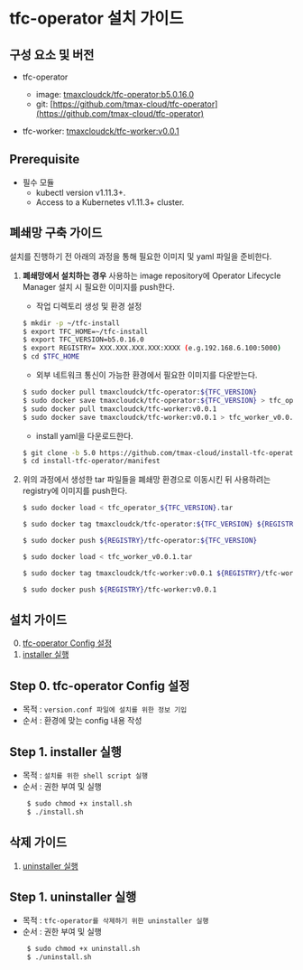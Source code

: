 # tfc-operator 설치 가이드

## 구성 요소 및 버전
* tfc-operator
	* image: [tmaxcloudck/tfc-operator:b5.0.16.0](https://hub.docker.com/layers/tmaxcloudck/tfc-operator/b5.0.1.0/images/sha256-4e65c5f02a4c9833d6e196a53996ae918bc05a180794e716b9b869a1228cd868?context=explore)
	* git: [https://github.com/tmax-cloud/tfc-operator](https://github.com/tmax-cloud/tfc-operator)

* tfc-worker: [tmaxcloudck/tfc-worker:v0.0.1](https://hub.docker.com/layers/tmaxcloudck/tfc-worker/v0.0.1/images/sha256-c7bbe01e2280c497cb8c927b9c6de4db424c2837c275c1eba99e65fb2d8e84cf?context=repo)

## Prerequisite
* 필수 모듈  
  * kubectl version v1.11.3+.
  * Access to a Kubernetes v1.11.3+ cluster.

## 폐쇄망 구축 가이드
설치를 진행하기 전 아래의 과정을 통해 필요한 이미지 및 yaml 파일을 준비한다.

1. **폐쇄망에서 설치하는 경우** 사용하는 image repository에 Operator Lifecycle Manager 설치 시 필요한 이미지를 push한다. 

    * 작업 디렉토리 생성 및 환경 설정
    ```bash
    $ mkdir -p ~/tfc-install
    $ export TFC_HOME=~/tfc-install
    $ export TFC_VERSION=b5.0.16.0
    $ export REGISTRY= XXX.XXX.XXX.XXX:XXXX (e.g.192.168.6.100:5000)
    $ cd $TFC_HOME
    ```
    * 외부 네트워크 통신이 가능한 환경에서 필요한 이미지를 다운받는다.
    ```bash
    $ sudo docker pull tmaxcloudck/tfc-operator:${TFC_VERSION}
    $ sudo docker save tmaxcloudck/tfc-operator:${TFC_VERSION} > tfc_operator_${TFC_VERSION}.tar
    $ sudo docker pull tmaxcloudck/tfc-worker:v0.0.1
    $ sudo docker save tmaxcloudck/tfc-worker:v0.0.1 > tfc_worker_v0.0.1.tar
    ```
    
    * install yaml을 다운로드한다.
    ```bash
    $ git clone -b 5.0 https://github.com/tmax-cloud/install-tfc-operator.git
    $ cd install-tfc-operator/manifest
    ```
  
2. 위의 과정에서 생성한 tar 파일들을 폐쇄망 환경으로 이동시킨 뒤 사용하려는 registry에 이미지를 push한다.
    ```bash
    $ sudo docker load < tfc_operator_${TFC_VERSION}.tar
    
    $ sudo docker tag tmaxcloudck/tfc-operator:${TFC_VERSION} ${REGISTRY}/tfc-operator:${TFC_VERSION}
    
    $ sudo docker push ${REGISTRY}/tfc-operator:${TFC_VERSION}
    
    $ sudo docker load < tfc_worker_v0.0.1.tar
    
    $ sudo docker tag tmaxcloudck/tfc-worker:v0.0.1 ${REGISTRY}/tfc-worker:v0.0.1
    
    $ sudo docker push ${REGISTRY}/tfc-worker:v0.0.1
    ```
    

## 설치 가이드
0. [tfc-operator Config 설정](https://github.com/tmax-cloud/install-tfc-operator/blob/5.0/README.md#step-0-tfc-operator-config-%EC%84%A4%EC%A0%95)
1. [installer 실행](https://github.com/tmax-cloud/install-tfc-operator/blob/5.0/README.md#step-1-installer-%EC%8B%A4%ED%96%89)

## Step 0. tfc-operator Config 설정
* 목적 : `version.conf 파일에 설치를 위한 정보 기입`
* 순서 : 환경에 맞는 config 내용 작성

## Step 1. installer 실행
* 목적 : `설치를 위한 shell script 실행`
* 순서 : 권한 부여 및 실행
    ```bash
     $ sudo chmod +x install.sh
     $ ./install.sh
    ```

## 삭제 가이드
1. [uninstaller 실행](https://github.com/tmax-cloud/install-tfc-operator/blob/5.0/README.md#step-1-uninstaller-%EC%8B%A4%ED%96%89)

## Step 1. uninstaller 실행
* 목적 : `tfc-operator를 삭제하기 위한 uninstaller 실행`
* 순서 : 권한 부여 및 실행
    ```bash
     $ sudo chmod +x uninstall.sh
     $ ./uninstall.sh
    ```

